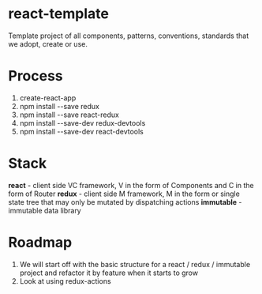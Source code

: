 # react-template
Template project of all components, patterns, conventions, standards that we adopt, create or use.

# Process
1. create-react-app
2. npm install --save redux
3. npm install --save react-redux
4. npm install --save-dev redux-devtools
5. npm install --save-dev react-devtools

# Stack
**react** - client side VC framework, V in the form of Components and C in the form of Router
**redux** - client side M framework, M in the form or single state tree that may only be mutated by dispatching actions
**immutable** - immutable data library

# Roadmap
1. We will start off with the basic structure for a react / redux / immutable project and refactor it by feature when it starts to grow
2. Look at using redux-actions
